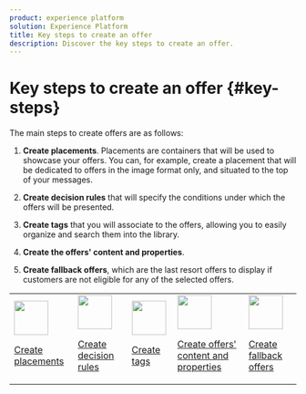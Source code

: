 ```yaml
---
product: experience platform
solution: Experience Platform
title: Key steps to create an offer
description: Discover the key steps to create an offer.
---
```


# Key steps to create an offer {#key-steps}

The main steps to create offers are as follows:  

1. **Create placements**.
Placements are containers that will be used to showcase your offers. You can, for example, create a placement that will be dedicated to offers in the image format only, and situated to the top of your messages.

1. **Create decision rules** that will specify the conditions under which the offers will be presented.

1. **Create tags** that you will associate to the offers, allowing you to easily organize and search them into the library.

1. **Create the offers' content and properties**.

1. **Create fallback offers**, which are the last resort offers to display if customers are not eligible for any of the selected offers.

<table>
<tr>
<td><img src="../../assets/do-not-localize/icon-placement.svg" width="60px"><p><a href="../../offer-library/creating-placements.md">Create placements</a></p></td>
<td><img src="../../assets/do-not-localize/icon-rules.svg" width="60px"><p><a href="../../offer-library/creating-decision-rules.md">Create decision rules</a></p></td>
<td><img src="../../assets/do-not-localize/icon-tags.svg" width="60px"><p><a href="../../offer-library/creating-tags.md">Create tags</a></p></td>
<td><img src="../../assets/do-not-localize/icon-offer.svg" width="60px"><p><a href="../../offer-library/creating-personalized-offers.md">Create offers' content and properties</a></p></td>
<td><img src="../../assets/do-not-localize/icon-fallback.svg" width="60px"><p><a href="../../offer-library/creating-fallback-offers.md">Create fallback offers</a></p></td></tr>
</table>
